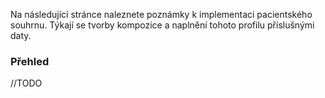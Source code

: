 Na následující stránce naleznete poznámky k implementaci pacientského souhrnu. Týkají se tvorby kompozice a naplnění tohoto profilu příslušnými daty.

### Přehled

//TODO
